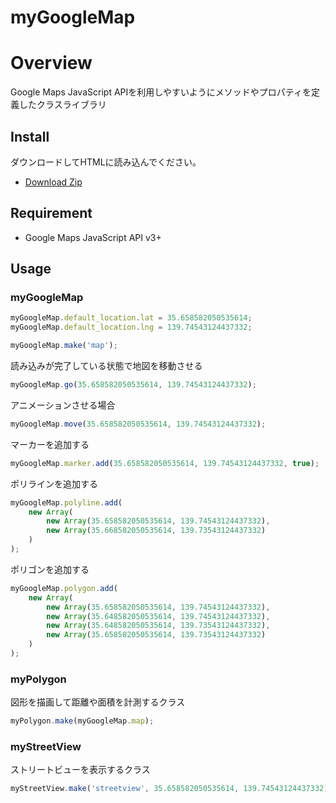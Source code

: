 myGoogleMap
====

# Overview
Google Maps JavaScript APIを利用しやすいようにメソッドやプロパティを定義したクラスライブラリ

## Install
ダウンロードしてHTMLに読み込んでください。
* [Download Zip](https://github.com/ksproducts/myGoogleMap/archive/master.zip)

## Requirement
* Google Maps JavaScript API v3+

## Usage

### myGoogleMap
```javascript
myGoogleMap.default_location.lat = 35.658582050535614;
myGoogleMap.default_location.lng = 139.74543124437332;

myGoogleMap.make('map');
```
読み込みが完了している状態で地図を移動させる
```javascript
myGoogleMap.go(35.658582050535614, 139.74543124437332);
```
アニメーションさせる場合
```javascript
myGoogleMap.move(35.658582050535614, 139.74543124437332);
```

マーカーを追加する
```javascript
myGoogleMap.marker.add(35.658582050535614, 139.74543124437332, true);
```

ポリラインを追加する
```javascript
myGoogleMap.polyline.add(
    new Array(
        new Array(35.658582050535614, 139.74543124437332),
        new Array(35.668582050535614, 139.73543124437332)
    )
);
```

ポリゴンを追加する
```javascript
myGoogleMap.polygon.add(
    new Array(
        new Array(35.658582050535614, 139.74543124437332),
        new Array(35.648582050535614, 139.74543124437332),
        new Array(35.648582050535614, 139.73543124437332),
        new Array(35.658582050535614, 139.73543124437332)
    )
);
```

### myPolygon
図形を描画して距離や面積を計測するクラス
```javascript
myPolygon.make(myGoogleMap.map);
```
### myStreetView
ストリートビューを表示するクラス
```javascript
myStreetView.make('streetview', 35.658582050535614, 139.74543124437332);
```
